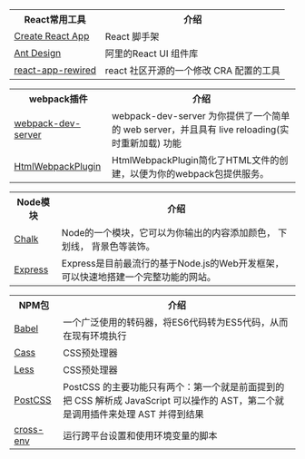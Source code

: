 <table>
  <tr>
    <th>React常用工具</th>
    <th>介绍</th>
  </tr>
  </tr>
    <tr>
    <td><a href="https://create-react-app.dev/docs/getting-started">Create React App</a></td>
    <td>React 脚手架</td>
  </tr>
  </tr>
    <tr>
    <td><a href="https://ant.design/docs/react/introduce-cn">Ant Design</a></td>
    <td>阿里的React UI 组件库</td>
  </tr>
  </tr>
    <tr>
    <td><a href="https://github.com/timarney/react-app-rewired/">react-app-rewired</a></td>
    <td>react 社区开源的一个修改 CRA 配置的工具</td>
  </tr>
</table>


<table>
  <tr>
    <th>webpack插件</th>
    <th>介绍</th>
  </tr>
  </tr>
    <tr>
    <td><a href="https://webpack.docschina.org/guides/development/#%E4%BD%BF%E7%94%A8-webpack-dev-server">webpack-dev-server</a></td>
    <td>webpack-dev-server 为你提供了一个简单的 web server，并且具有 live reloading(实时重新加载) 功能</td>
  </tr>
  </tr>
    <tr>
    <td><a href="https://webpack.docschina.org/plugins/html-webpack-plugin/">HtmlWebpackPlugin</a></td>
    <td>HtmlWebpackPlugin简化了HTML文件的创建，以便为你的webpack包提供服务。</td>
  </tr>
</table>

<table>
  <tr>
    <th>Node模块</th>
    <th>介绍</th>
  </tr>
  </tr>
  <tr>
    <td><a href="https://zhuanlan.zhihu.com/p/61419719">Chalk</a></td>
    <td>Node的一个模块，它可以为你输出的内容添加颜色， 下划线， 背景色等装饰。</td>
  </tr>
  <tr>
    <td><a href="http://javascript.ruanyifeng.com/nodejs/express.html">Express</a></td>
    <td>Express是目前最流行的基于Node.js的Web开发框架，可以快速地搭建一个完整功能的网站。</td>
  </tr>
</table>



<table>
  <tr>
    <th>NPM包</th>
    <th>介绍</th>
  </tr>
  <tr>
    <td><a href="http://www.ruanyifeng.com/blog/2016/01/babel.html">Babel</a></td>
    <td>一个广泛使用的转码器，将ES6代码转为ES5代码，从而在现有环境执行</td>
  </tr>
  <tr>
    <td><a href="http://www.ruanyifeng.com/blog/2012/06/sass.html">Cass</a></td>
    <td>CSS预处理器</td>
  </tr>
    <tr>
    <td><a href="http://www.ruanyifeng.com/blog/2012/06/sass.html">Less</a></td>
    <td>CSS预处理器</td>
  </tr>
  <tr>
    <td><a href="https://www.ibm.com/developerworks/cn/web/1604-postcss-css/index.html">PostCSS</a></td>
    <td>PostCSS 的主要功能只有两个：第一个就是前面提到的把 CSS 解析成 JavaScript 可以操作的 AST，第二个就是调用插件来处理 AST 并得到结果   </td>
  </tr>
  <tr>
    <td><a href="https://www.cnblogs.com/cangqinglang/p/8658346.html">cross-env</a></td>
    <td>运行跨平台设置和使用环境变量的脚本</td>
  </tr>
</table>


